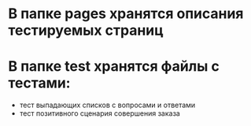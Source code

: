 # В папке pages хранятся описания тестируемых страниц
# В папке test хранятся файлы с тестами:
- тест выпадающих списков с вопросами и ответами
- тест позитивного сценария совершения заказа